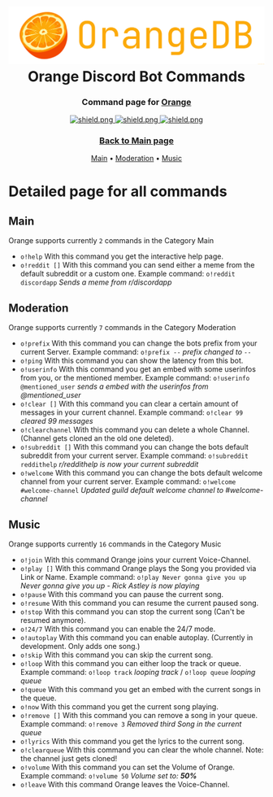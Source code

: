 <h1 align="center">
    <br>
    <a href="https://github.com/jonaskroedel/OrangeDB"><img src="./images/OrangeDB.png"></a>
    <br>
    Orange Discord Bot Commands
    <br>
</h1>

<h3 align=center>Command page for <a href=https://github.com/jonaskroedel/orangedb#readme>Orange</a></h3>

<div align=center>

  <a href="https://discord.gg/EejzQcpMHG">
    <img src="https://discordapp.com/api/guilds/771331659953602601/widget.png?style=shield" alt="shield.png">
  </a>

  <a href="https://github.com/discordjs">
    <img src="https://img.shields.io/badge/discord.js-v13.6.0-blue.svg?logo=npm" alt="shield.png">
  </a>

  <a href="https://github.com/sabattle/CalypsoBot/blob/develop/LICENSE">
    <img src="https://img.shields.io/badge/license-GNU%20GPL%20v3-green" alt="shield.png">
  </a>

</div>

<h3 align="center">
  <a href="https://github.com/jonaskroedel/OrangeDB#readme">Back to Main page</a>
</h3>

<p align="center">
  <a href="#main">Main</a>
  •
  <a href="#moderation">Moderation</a>
  •
  <a href="#music">Music</a>
</p>

# Detailed page for all commands

## Main

Orange supports currently ``2`` commands in the Category Main

- ``o!help`` With this command you get the interactive help page.
- ``o!reddit []`` With this command you can send either a meme from the default subreddit or a custom one. Example command: `o!reddit discordapp` _Sends a meme from r/discordapp_ 

## Moderation

Orange supports currently ``7`` commands in the Category Moderation

- ``o!prefix`` With this command you can change the bots prefix from your current Server. Example command: `o!prefix --` _prefix changed to `--`_
- ``o!ping`` With this command you can show the latency from this bot.
- ``o!userinfo`` With this command you get an embed with some userinfos from you, or the mentioned member. Example command: `o!userinfo @mentioned_user` _sends a embed with the userinfos from @mentioned_user_
- ``o!clear []`` With this command you can clear a certain amount of messages in your current channel. Example command: `o!clear 99` _cleared 99 messages_
- ``o!clearchannel`` With this command you can delete a whole Channel. (Channel gets cloned an the old one deleted).
- ``o!subreddit []`` With this command you can change the bots default subreddit from your current server. Example command: `o!subreddit reddithelp` _r/reddithelp is now your current subreddit_
- ``o!welcome`` With this command you can change the bots default welcome channel from your current server. Example command: `o!welcome #welcome-channel` _Updated guild default welcome channel to #welcome-channel_


## Music

Orange supports currently ``16`` commands in the Category Music

- ``o!join`` With this command Orange joins your current Voice-Channel.
- ``o!play []`` With this command Orange plays the Song you provided via Link or Name. Example command:  `o!play Never gonna give you up` _Never gonna give you up - Rick Astley is now playing_
- ``o!pause`` With this command you can pause the current song.
- ``o!resume`` With this command you can resume the current paused song.
- ``o!stop`` With this command you can stop the current song (Can't be resumed anymore).
- ``o!24/7`` With this command you can enable the 24/7 mode.
- ``o!autoplay`` With this command you can enable autoplay. (Currently in development. Only adds one song.)
- ``o!skip`` With this command you can skip the current song.
- ``o!loop`` With this command you can either loop the track or queue. Example command: `o!loop track` _looping track_ / `o!loop queue` _looping queue_
- ``o!queue`` With this command you get an embed with the current songs in the queue.
- ``o!now`` With this command you get the current song playing.
- ``o!remove []`` With this command you can remove a song in your queue. Example command: `o!remove 3` _Removed third Song in the current queue_
- ``o!lyrics`` With this command you get the lyrics to the current song.
- ``o!clearqueue`` With this command you can clear the whole channel. Note: the channel just gets cloned!
- ``o!volume`` With this command you can set the Volume of Orange. Example command: `o!volume 50` _Volume set to: **50%**_
- ``o!leave`` With this command Orange leaves the Voice-Channel.